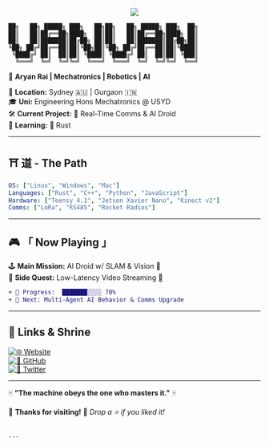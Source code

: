 
<p align="center">
  <img src="https://readme-typing-svg.demolab.com?font=Press+Start+2P&size=18&duration=2500&color=FF0000&background=002255&center=true&vCenter=true&lines=Welcome+to;YANYAN's+World!;Mechatronics!;">
</p>

```
██╗   ██╗ █████╗ ███╗   ██╗██╗   ██╗ █████╗ ███╗  ██╗
██║   ██║██╔══██╗████╗  ██║██║   ██║██╔══██╗████╗ ██║
██║   ██║███████║██╔██╗ ██║██║   ██║███████║██╔██╗██║
╚██╗ ██╔╝██╔══██║██║╚██╗██║╚██╗ ██╔╝██╔══██║██║╚████║
 ╚████╔╝ ██║  ██║██║ ╚████║ ╚████╔╝ ██║  ██║██║ ╚███║
  ╚═══╝  ╚═╝  ╚═╝╚═╝  ╚═══╝  ╚═══╝  ╚═╝  ╚═╝╚═╝  ╚══╝
```

🎌 **Aryan Rai | Mechatronics | Robotics | AI**  

📍 **Location:** Sydney 🇦🇺 | Gurgaon 🇮🇳  
🎓 **Uni:** Engineering Hons Mechatronics @ USYD  
🛠 **Current Project:** 🚀 Real-Time Comms & AI Droid  
🌱 **Learning:** 🦀 Rust  

---

## ⛩️ **道 - The Path**  
```yaml
OS: ["Linux", "Windows", "Mac"]
Languages: ["Rust", "C++", "Python", "JavaScript"]
Hardware: ["Teensy 4.1", "Jetson Xavier Nano", "Kinect v2"]
Comms: ["LoRa", "RS485", "Rocket Radios"]
```

---

## 🎮 **「 Now Playing 」**  
🕹️ **Main Mission:** AI Droid w/ SLAM & Vision 🏮  
📡 **Side Quest:** Low-Latency Video Streaming 🔴  

```diff
+ 🚀 Progress:  ███████░░░░ 70%
+ 🎯 Next: Multi-Agent AI Behavior & Comms Upgrade
```

---

## 🏯 **Links & Shrine**  
[![🌐 Website](https://img.shields.io/badge/Website-aryanrai.github.io-ffcc00?style=for-the-badge)](https://aryanrai.github.io/)  
[![🐙 GitHub](https://img.shields.io/badge/GitHub-@aryanrai-333?style=for-the-badge&logo=github)](https://github.com/aryanrai)  
[![📡 Twitter](https://img.shields.io/badge/Twitter-@yourhandle-1DA1F2?style=for-the-badge&logo=twitter)](https://twitter.com/yourhandle)  

---

🀄 **"The machine obeys the one who masters it."** 🀄  

🏯 **Thanks for visiting!** 🚀 *Drop a ⭐ if you liked it!*  
```

---
